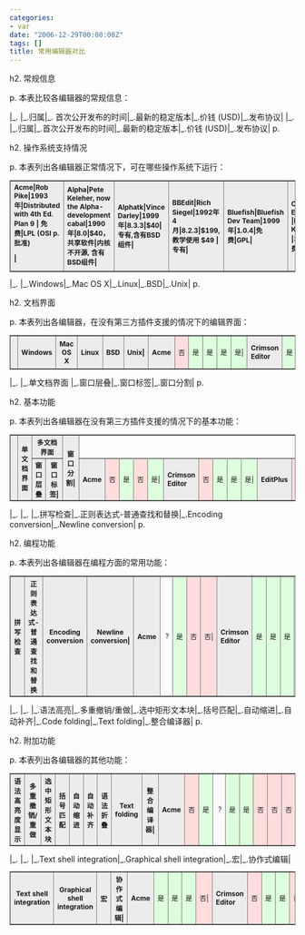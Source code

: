 ```yaml
---
categories:
- var
date: "2006-12-29T00:00:00Z"
tags: []
title: 常用编辑器对比
---
```


h2. <span class="mw-headline"><font class="contentwithhtml">常规信息</font></span>

p. <font class="contentwithhtml">本表比较各编辑器的常规信息：</font>

<table style="border: 1px solid gray; font-size: 85%; width: 100%; border-collapse: collapse; text-align: center;" border="1" cellpadding="1" cellspacing="0"> <tbody><tr style="background: rgb(236, 236, 236) none repeat scroll 0% 50%; -moz-background-clip: -moz-initial; -moz-background-origin: -moz-initial; -moz-background-inline-policy: -moz-initial;">|_.
|_.归属|_. 首次公开发布的时间|_.最新的稳定版本|_.价钱 (USD)|_.发布协议|
<th style="text-align: left;" bgcolor="#ececec">Acme|Rob Pike|1993年|Distributed with 4th Ed. Plan 9 | 免费|LPL (OSI p. 批准) 

|
<th style="text-align: left;" bgcolor="#ececec">Alpha|Pete Keleher, now the Alpha-development cabal|1990年|8.0|$40，共享软件|内核不开源, 含有BSD组件|
<th style="text-align: left;" bgcolor="#ececec"> Alphatk|Vince Darley|1999年|8.3.3|$40|专有,含有BSD组件|
<th style="text-align: left;" bgcolor="#ececec">BBEdit|Rich Siegel|1992年4月|8.2.3|$199, 教学使用 $49 |专有|
<th style="text-align: left;" bgcolor="#ececec">Bluefish|Bluefish Dev Team|1999年|1.0.4|免费|GPL|
<th style="text-align: left;" bgcolor="#ececec">Crimson Editor |Ingyu Kang|&nbsp;?|3.7|免费|专有|
<th style="text-align: left;" bgcolor="#ececec">ConTEXT|Eden Kirin|1999年|0.98.2|免费|专有|
<th style="text-align: left;" bgcolor="#ececec"> EditPlus|ES-Computing|1998年3月20日|2.12|$30/人|专有|
<th style="text-align: left;" bgcolor="#ececec">gedit|GNU工程|2000年|2.12|免费|GPL |
<th style="text-align: left;" bgcolor="#ececec">GNU Emacs|GNU 工程|1975年|21.4|免费|GPL|
<th style="text-align: left;" bgcolor="#ececec">Kate|KDE 工程| 2000年12月|2.4|免费|GPL|
<th style="text-align: left;" bgcolor="#ececec">Kwrite|KDE 工程|2000年|4.4|免费|GPL|
<th style="text-align: left;" bgcolor="#ececec"> jEdit|Slava Pestov|1998年 (?)|4.2|免费|GPL|
<th style="text-align: left;" bgcolor="#ececec">JOE|Joseph Allen|1992年 (?)|3.3|免费|GPL |
<th style="text-align: left;" bgcolor="#ececec">Nano|GNU 工程|1999年|1.2.4|免费|GPL|
<th style="text-align: left;" bgcolor="#ececec">记事本|微软|&nbsp;?| &nbsp;?|属于Windows系统|专有|
<th style="text-align: left;" bgcolor="#ececec">p. Notepad++

|侯今吾|2003年11月25日|3.5|免费|GPL|
<th style="text-align: left;" bgcolor="#ececec"> Notepad2|Florian Balmer|2004年4月|1.0.12|免费|GPL|
<th style="text-align: left;" bgcolor="#ececec">nvi|Bill Joy|1976年|1.79|免费|BSD license |
<th style="text-align: left;" bgcolor="#ececec">Pico|华盛顿大学|&nbsp;?|&nbsp;?|免费|专有|
<th style="text-align: left;" bgcolor="#ececec">Professional Notepad|ATech Group |2004|2.9|$18|专有|
<th style="text-align: left;" bgcolor="#ececec">PSPad|Jan Fiala|&nbsp;?|4.3.2|免费|专有|
<th style="text-align: left;" bgcolor="#ececec"> SubEthaEdit|TheCodingMonkeys|2003年|2.1.1|商业使用 $35|专有|
<th style="text-align: left;" bgcolor="#ececec">TextPad|Helios Software Solutions|&nbsp;?|4.7.3 |$29|共享软件|
<th style="text-align: left;" bgcolor="#ececec">UltraEdit|IDM Computer Solutions|1994年|12.00|$40|专有|
<th style="text-align: left;" bgcolor="#ececec"> vim|Bram Moolenaar|1988年|7.0|免费|GPL-兼容|
<th style="text-align: left;" bgcolor="#ececec">XEmacs|Lucid Inc.|1991年|21.0|免费|GPL|
 <th style="text-align: left;" bgcolor="#ececec">Zeus|Xidicone P/L|1995年|3.95f|$39.95|专有|
<th style="text-align: left;" bgcolor="#ececec">MadEdit|madedit |2006年|0.2.3|免费|GPL|
<tr style="background: rgb(236, 236, 236) none repeat scroll 0% 50%; -moz-background-clip: -moz-initial; -moz-background-origin: -moz-initial; -moz-background-inline-policy: -moz-initial;"> |_.
|_.归属|_.首次公开发布的时间|_.最新的稳定版本|_.价钱 (USD)|_.发布协议|
</tbody>p. <font class="contentwithhtml"><a name=".E6.93.8D.E4.BD.9C.E7.B3.BB.E7.B5.B1.E6.94.AF.E6.8C.81.E6.83.85.E6.B3.81"> </a></font>

h2. <span class="mw-headline"><font class="contentwithhtml">操作系统支持情况</font></span>

p. <font class="contentwithhtml">本表列出各编辑器正常情况下，可在哪些操作系统下运行：</font>

<table style="border: 1px solid gray; font-size: 85%; width: 100%; border-collapse: collapse; text-align: center;" border="1" cellpadding="1" cellspacing="0"> <tbody><tr style="background: rgb(236, 236, 236) none repeat scroll 0% 50%; -moz-background-clip: -moz-initial; -moz-background-origin: -moz-initial; -moz-background-inline-policy: -moz-initial;"><th style="width: 10em;"> 
<th style="width: 5em;">Windows<th style="width: 5em;">Mac OS X<th style="width: 5em;">Linux<th style="width: 5em;">BSD<th style="width: 5em;">Unix|
<th style="text-align: left;" bgcolor="#ececec"> Acme<td bgcolor="#ffdddd">否<td bgcolor="#ddffdd">是<td bgcolor="#ddffdd">是<td bgcolor="#ddffdd">是<td bgcolor="#ddffdd">是|
<th style="text-align: left;" bgcolor="#ececec">Crimson Editor <td bgcolor="#ddffdd">是<td bgcolor="#ffdddd">否<td bgcolor="#ffdddd">否<td bgcolor="#ffdddd">否<td bgcolor="#ffdddd">否|
<th style="text-align: left;" bgcolor="#ececec">EditPlus<td bgcolor="#ddffdd"> 是<td bgcolor="#ffdddd">否<td bgcolor="#ffdddd">否<td bgcolor="#ffdddd">否<td bgcolor="#ffdddd">否|
<th style="text-align: left;" bgcolor="#ececec">GNU Emacs<td bgcolor="#ddffdd">是<td bgcolor="#ddffdd"> 是<td bgcolor="#ddffdd">是<td bgcolor="#ddffdd">是<td bgcolor="#ddffdd">是|
<th style="text-align: left;" bgcolor="#ececec">Kate<td bgcolor="#ffdddd">否<td bgcolor="#ddffdd">是<td bgcolor="#ddffdd"> 是<td bgcolor="#ddffdd">是<td bgcolor="#ddffdd">是|
<th style="text-align: left;" bgcolor="#ececec">Kwrite<td bgcolor="#ffdddd">否<td bgcolor="#ddffdd">是<td bgcolor="#ddffdd">是<td bgcolor="#ddffdd"> 是<td bgcolor="#ddffdd">是|
<th style="text-align: left;" bgcolor="#ececec">jEdit<td bgcolor="#ddffdd">是<td bgcolor="#ddffdd">是<td bgcolor="#ddffdd">是<td bgcolor="#ddffdd">是<td bgcolor="#ddffdd"> 是|
<th style="text-align: left;" bgcolor="#ececec">Nano<td bgcolor="#ffdddd">否<td bgcolor="#ddffdd">是<td bgcolor="#ddffdd">是<td bgcolor="#ddffdd">是<td bgcolor="#ddffdd">是|
 <th style="text-align: left;" bgcolor="#ececec">记事本<td bgcolor="#ddffdd">是<td bgcolor="#ffdddd">否<td bgcolor="#ffdddd">否<td bgcolor="#ffdddd">否<td bgcolor="#ffdddd">否|
<th style="text-align: left;" bgcolor="#ececec"> p. Notepad++

<td bgcolor="#ddffdd">是<td bgcolor="#ffdddd">否<td bgcolor="#ffdddd">否<td bgcolor="#ffdddd">否<td bgcolor="#ffdddd">否|
<th style="text-align: left;" bgcolor="#ececec">Notepad2 <td bgcolor="#ddffdd">是<td bgcolor="#ffdddd">否<td bgcolor="#ffdddd">否<td bgcolor="#ffdddd">否<td bgcolor="#ffdddd">否|
<th style="text-align: left;" bgcolor="#ececec">nvi<td bgcolor="#ffdddd"> 否<td bgcolor="#ddffdd">是<td bgcolor="#ddffdd">是<td bgcolor="#ddffdd">是<td bgcolor="#ddffdd">是|
<th style="text-align: left;" bgcolor="#ececec">Pico<td bgcolor="#ffdddd">否<td bgcolor="#ddffdd"> 是<td bgcolor="#ddffdd">是<td bgcolor="#ddffdd">是<td bgcolor="#ddffdd">是|
<th style="text-align: left;" bgcolor="#ececec" width="20%">Professional Notepad<td bgcolor="#ddffdd">是<td bgcolor="#ffdddd"> 否<td bgcolor="#ffdddd">否<td bgcolor="#ffdddd">否<td bgcolor="#ffdddd">否|
<th style="text-align: left;" bgcolor="#ececec">PSPad<td bgcolor="#ddffdd">是<td bgcolor="#ffdddd">否<td bgcolor="#ffdddd"> 否<td bgcolor="#ffdddd">否<td bgcolor="#ffdddd">否|
<th style="text-align: left;" bgcolor="#ececec">SubEthaEdit<td bgcolor="#ffdddd">否<td bgcolor="#ddffdd">是<td bgcolor="#ffdddd">否<td bgcolor="#ffdddd"> 否<td bgcolor="#ffdddd">否|
<th style="text-align: left;" bgcolor="#ececec">TextPad<td bgcolor="#ddffdd">是<td bgcolor="#ffdddd">否<td bgcolor="#ffdddd">否<td bgcolor="#ffdddd">否<td bgcolor="#ffdddd"> 否|
<th style="text-align: left;" bgcolor="#ececec">vim<td bgcolor="#ddffdd">是<td bgcolor="#ddffdd">是<td bgcolor="#ddffdd">是<td bgcolor="#ddffdd">是<td bgcolor="#ddffdd">是|
<th style="text-align: left;" bgcolor="#ececec"> XEmacs<td bgcolor="#ddffdd">是<td bgcolor="#ddffdd">是<td bgcolor="#ddffdd">是<td bgcolor="#ddffdd">是<td bgcolor="#ddffdd">是|
<th style="text-align: left;" bgcolor="#ececec">MadEdit<td bgcolor="#ddffdd"> 是<td bgcolor="#ffdddd">否<td bgcolor="#ddffdd">是<td bgcolor="#ffdddd">否<td bgcolor="#ddffdd">是|
<tr style="background: rgb(236, 236, 236) none repeat scroll 0% 50%; -moz-background-clip: -moz-initial; -moz-background-origin: -moz-initial; -moz-background-inline-policy: -moz-initial;"> |_.
|_.Windows|_.Mac OS X|_.Linux|_.BSD|_.Unix|
</tbody>p. <font class="contentwithhtml"><a name=".E6.96.87.E6.AA.94.E7.95.8C.E9.9D.A2"></a></font>

h2. <span class="mw-headline"> <font class="contentwithhtml">文档界面</font></span>

p. <font class="contentwithhtml">本表列出各编辑器，在没有第三方插件支援的情况下的编辑界面：</font>

<table style="border: 1px solid gray; font-size: 85%; width: 100%; border-collapse: collapse; text-align: center;" border="1" cellpadding="1" cellspacing="0"> <tbody><tr style="background: rgb(236, 236, 236) none repeat scroll 0% 50%; -moz-background-clip: -moz-initial; -moz-background-origin: -moz-initial; -moz-background-inline-policy: -moz-initial;"><th rowspan="2">
 <th style="width: 20%;" rowspan="2">单文档界面<th colspan="2">多文档界面<th style="width: 20%;" rowspan="2">窗口分割|
<tr style="background: rgb(236, 236, 236) none repeat scroll 0% 50%; -moz-background-clip: -moz-initial; -moz-background-origin: -moz-initial; -moz-background-inline-policy: -moz-initial;"> <th style="width: 20%;">窗口层叠<th style="width: 20%;">窗口标签|
<th style="text-align: left;" bgcolor="#ececec">Acme<td bgcolor="#ffdddd">否<td bgcolor="#ddffdd">是<td bgcolor="#ffdddd">否<td bgcolor="#ddffdd"> 是|
<th style="text-align: left;" bgcolor="#ececec">Crimson Editor<td bgcolor="#ffdddd">否<td bgcolor="#ddffdd">是<td bgcolor="#ddffdd">是<td bgcolor="#ddffdd">是|
<th style="text-align: left;" bgcolor="#ececec"> EditPlus<td bgcolor="#ffdddd">否<td bgcolor="#ddffdd">是<td bgcolor="#ddffdd">是<td bgcolor="#fcfcfc">&nbsp;?|
<th style="text-align: left;" bgcolor="#ececec">GNU Emacs<td bgcolor="#ddffdd">是 <td bgcolor="#ffdddd">否<td bgcolor="#ffdddd">否<td bgcolor="#ddffdd">是|
<th style="text-align: left;" bgcolor="#ececec">Kate<td bgcolor="#ffdddd">否<td bgcolor="#ddffdd">是<td bgcolor="#ddffdd"> 是<td bgcolor="#ddffdd">是|
<th style="text-align: left;" bgcolor="#ececec">Kwrite<td bgcolor="#ddffdd">是<td bgcolor="#ffdddd">否<td bgcolor="#ffdddd">否<td bgcolor="#ffdddd">否|
 <th style="text-align: left;" bgcolor="#ececec">jEdit<td bgcolor="#ddffdd">是<td bgcolor="#ffdddd">否<td bgcolor="#ddffdd">是<td bgcolor="#ddffdd">是|
<th style="text-align: left;" bgcolor="#ececec"> Nano<td bgcolor="#ddffdd">是<td bgcolor="#ffdddd">否<td bgcolor="#ffdddd">否<td bgcolor="#ffdddd">否|
<th style="text-align: left;" bgcolor="#ececec">记事本<td bgcolor="#ddffdd">是<td bgcolor="#ffdddd"> 否<td bgcolor="#ffdddd">否<td bgcolor="#ffdddd">否|
<th style="text-align: left;" bgcolor="#ececec">p. Notepad++

<td bgcolor="#ffdddd">否<td bgcolor="#ffdddd">否<td bgcolor="#ddffdd">是 <td bgcolor="#ddffdd">是|
<th style="text-align: left;" bgcolor="#ececec">Notepad2<td bgcolor="#ddffdd">是<td bgcolor="#ffdddd">否<td bgcolor="#ffdddd">否<td bgcolor="#ffdddd">否|
<th style="text-align: left;" bgcolor="#ececec"> nvi<td bgcolor="#ddffdd">是<td bgcolor="#ffdddd">否<td bgcolor="#ffdddd">否<td bgcolor="#fcfcfc">&nbsp;?|
<th style="text-align: left;" bgcolor="#ececec">Pico<td bgcolor="#ddffdd">是<td bgcolor="#ffdddd"> 否<td bgcolor="#ffdddd">否<td bgcolor="#ffdddd">否|
<th style="text-align: left;" bgcolor="#ececec">Professional Notepad<td bgcolor="#ddffdd">是<td bgcolor="#ffdddd">否<td bgcolor="#ffdddd"> 否<td bgcolor="#ffdddd">否|
<th style="text-align: left;" bgcolor="#ececec">PSPad<td bgcolor="#ffdddd">否<td bgcolor="#ddffdd">是<td bgcolor="#ddffdd">是<td bgcolor="#ddffdd">是|
 <th style="text-align: left;" bgcolor="#ececec">SubEthaEdit<td bgcolor="#ddffdd">是<td bgcolor="#ffdddd">否<td bgcolor="#ffdddd">否<td bgcolor="#ddffdd">是|
<th style="text-align: left;" bgcolor="#ececec"> TextPad<td bgcolor="#ffdddd">否<td bgcolor="#ddffdd">是<td bgcolor="#ddffdd">是<td bgcolor="#fcfcfc">&nbsp;?|
<th style="text-align: left;" bgcolor="#ececec">vim<td bgcolor="#ddffdd">是<td bgcolor="#ffdddd"> 否<td bgcolor="#ddffdd">是<td bgcolor="#ddffdd">是|
<th style="text-align: left;" bgcolor="#ececec">XEmacs<td bgcolor="#ddffdd">是<td bgcolor="#ffdddd">否<td bgcolor="#ffdddd">否<td bgcolor="#ddffdd"> 是|
<tr style="background: rgb(236, 236, 236) none repeat scroll 0% 50%; -moz-background-clip: -moz-initial; -moz-background-origin: -moz-initial; -moz-background-inline-policy: -moz-initial;">|_.
|_.单文档界面 |_.窗口层叠|_.窗口标签|_.窗口分割|
</tbody>p. <font class="contentwithhtml"><a name=".E5.9F.BA.E6.9C.AC.E5.8A.9F.E8.83.BD"></a></font>

h2. <span class="mw-headline"><font class="contentwithhtml">基本功能 </font></span>

p. <font class="contentwithhtml">本表列出各编辑器在没有第三方插件支援的情况下的基本功能：</font>

<table style="border: 1px solid gray; font-size: 85%; width: 100%; border-collapse: collapse; text-align: center;" border="1" cellpadding="1" cellspacing="0"> <tbody><tr style="background: rgb(236, 236, 236) none repeat scroll 0% 50%; -moz-background-clip: -moz-initial; -moz-background-origin: -moz-initial; -moz-background-inline-policy: -moz-initial;">|_.
<th style="width: 20%;"> 拼写检查<th style="width: 20%;">正则表达式-普通查找和替换<th style="width: 20%;">Encoding conversion<th style="width: 20%;">Newline conversion|
<th style="text-align: left;" bgcolor="#ececec">Acme<td bgcolor="#fcfcfc"> &nbsp;?<td bgcolor="#ddffdd">是<td bgcolor="#ffdddd">否<td bgcolor="#ffdddd">否|
<th style="text-align: left;" bgcolor="#ececec">Crimson Editor<td bgcolor="#ddffdd">是<td bgcolor="#ddffdd">是 <td bgcolor="#ddffdd">是<td bgcolor="#ddffdd">是|
<th style="text-align: left;" bgcolor="#ececec">EditPlus<td bgcolor="#ddffdd">是<td bgcolor="#ddffdd">是<td bgcolor="#ddffdd">是<td bgcolor="#ddffdd"> 是|
<th style="text-align: left;" bgcolor="#ececec">GNU Emacs<td bgcolor="#ddffdd">是<td bgcolor="#ddffdd">是<td bgcolor="#ddffdd">是<td bgcolor="#ddffdd">是|
<th style="text-align: left;" bgcolor="#ececec"> Kate<td bgcolor="#ddffdd">是<td bgcolor="#ddffdd">是<td bgcolor="#ddffdd">是<td bgcolor="#ddffdd">是|
<th style="text-align: left;" bgcolor="#ececec">Kwrite<td bgcolor="#ddffdd">是<td bgcolor="#ddffdd"> 是<td bgcolor="#ddffdd">是<td bgcolor="#ddffdd">是|
<th style="text-align: left;" bgcolor="#ececec">jEdit<td bgcolor="#ffdddd">否<td bgcolor="#ddffdd">是<td bgcolor="#ddffdd">是<td bgcolor="#ddffdd"> 是|
<th style="text-align: left;" bgcolor="#ececec">Nano<td bgcolor="#ffdddd">否<td bgcolor="#ddffdd">是<td bgcolor="#ffdddd">否<td bgcolor="#ffdddd">否|
<th style="text-align: left;" bgcolor="#ececec"> 记事本<td bgcolor="#ffdddd">否<td bgcolor="#ffdddd">否<td bgcolor="#ffdddd">否<td bgcolor="#ffdddd">否|
<th style="text-align: left;" bgcolor="#ececec">Notepad++<td bgcolor="#ffdddd">否<td bgcolor="#ddffdd"> 是<td bgcolor="#ddffdd">是<td bgcolor="#ddffdd">是|
<th style="text-align: left;" bgcolor="#ececec">Notepad2<td bgcolor="#ffdddd">否<td bgcolor="#ddffdd">是<td bgcolor="#ddffdd">是<td bgcolor="#ddffdd"> 是|
<th style="text-align: left;" bgcolor="#ececec">nvi<td bgcolor="#ffdddd">否<td bgcolor="#ddffdd">是<td bgcolor="#ffdddd">否<td bgcolor="#ffdddd">否|
<th style="text-align: left;" bgcolor="#ececec"> Pico<td bgcolor="#fcfcfc">&nbsp;?<td bgcolor="#ffdddd">否<td bgcolor="#ffdddd">否<td bgcolor="#ffdddd">否|
<th style="text-align: left;" bgcolor="#ececec">Professional Notepad<td bgcolor="#ffdddd"> 否<td bgcolor="#ddffdd">是<td bgcolor="#ddffdd">是<td bgcolor="#ffdddd">否|
<th style="text-align: left;" bgcolor="#ececec">PSPad<td bgcolor="#ddffdd">是<td bgcolor="#ddffdd">是<td bgcolor="#ddffdd"> 是<td bgcolor="#ddffdd">是|
<th style="text-align: left;" bgcolor="#ececec">SubEthaEdit<td bgcolor="#ddffdd">是<td bgcolor="#ddffdd">是<td bgcolor="#ddffdd">是<td bgcolor="#ddffdd">是|
 <th style="text-align: left;" bgcolor="#ececec">TextPad<td bgcolor="#ddffdd">是<td bgcolor="#ddffdd">是<td bgcolor="#ddffdd">是<td bgcolor="#ddffdd">是|
<th style="text-align: left;" bgcolor="#ececec"> vim<td bgcolor="#ddffdd">是<td bgcolor="#ddffdd">是<td bgcolor="#ddffdd">是<td bgcolor="#ddffdd">是|
<th style="text-align: left;" bgcolor="#ececec">XEmacs<td bgcolor="#ddffdd">是<td bgcolor="#ddffdd"> 是<td bgcolor="#ddffdd">是<td bgcolor="#ddffdd">是|
<tr style="background: rgb(236, 236, 236) none repeat scroll 0% 50%; -moz-background-clip: -moz-initial; -moz-background-origin: -moz-initial; -moz-background-inline-policy: -moz-initial;"> |_.
|_.拼写检查|_.正则表达式-普通查找和替换|_.Encoding conversion|_.Newline conversion|
</tbody>p. <font class="contentwithhtml"><a name=".E7.BC.96.E7.A8.8B.E5.8A.9F.E8.83.BD"></a></font>

h2.  <span class="mw-headline"><font class="contentwithhtml">编程功能</font></span>

p. <font class="contentwithhtml">本表列出各编辑器在编程方面的常用功能：</font>

<table style="border: 1px solid gray; font-size: 85%; width: 100%; border-collapse: collapse; text-align: center;" border="1" cellpadding="1" cellspacing="0"> <tbody><tr style="background: rgb(236, 236, 236) none repeat scroll 0% 50%; -moz-background-clip: -moz-initial; -moz-background-origin: -moz-initial; -moz-background-inline-policy: -moz-initial;">|_.
<th style="width: 9%;"> 语法高亮度显示<th style="width: 9%;">多重撤销/重做<th style="width: 9%;">选中矩形文本块<th style="width: 9%;">括号匹配<th style="width: 9%;">自动缩进<th style="width: 9%;">自动补齐<th style="width: 9%;">语法折叠<th style="width: 9%;"> Text folding<th style="width: 9%;">整合编译器|
<th style="text-align: left;" bgcolor="#ececec">Acme<td bgcolor="#ffdddd">否<td bgcolor="#ddffdd">是<td bgcolor="#fcfcfc">&nbsp;?<td bgcolor="#ddffdd"> 是<td bgcolor="#ddffdd">是<td bgcolor="#ffdddd">否<td bgcolor="#ffdddd">否<td bgcolor="#ffdddd">否<td bgcolor="#ddffdd">是|
<th style="text-align: left;" bgcolor="#ececec">Crimson Editor <td bgcolor="#ddffdd">是<td bgcolor="#ddffdd">是<td bgcolor="#ddffdd">是<td bgcolor="#ddffdd">是<td bgcolor="#ddffdd">是<td bgcolor="#ffdddd">否<td bgcolor="#ffdddd">否<td bgcolor="#ffdddd">否 <td bgcolor="#ddffdd">是|
<th style="text-align: left;" bgcolor="#ececec">EditPlus<td bgcolor="#ddffdd">是<td bgcolor="#ddffdd">是<td bgcolor="#ddffdd">是<td bgcolor="#fcfcfc">&nbsp;?<td bgcolor="#fcfcfc"> &nbsp;?<td bgcolor="#ddffdd">是<td bgcolor="#ffdddd">否<td bgcolor="#ffdddd">否<td bgcolor="#ffdddd">否|
<th style="text-align: left;" bgcolor="#ececec">GNU Emacs<td bgcolor="#ddffdd">是<td bgcolor="#ddffdd"> 是<td bgcolor="#ddffdd">是<td bgcolor="#ddffdd">是<td bgcolor="#ddffdd">是<td bgcolor="#ddffdd">是<td bgcolor="#ddffdd">是<td bgcolor="#ddffdd">是<td bgcolor="#ddffdd">是|
<th style="text-align: left;" bgcolor="#ececec"> Kate<td bgcolor="#ddffdd">是<td bgcolor="#ddffdd">是<td bgcolor="#ddffdd">是<td bgcolor="#ddffdd">是<td bgcolor="#ddffdd">是<td bgcolor="#ddffdd">是<td bgcolor="#ddffdd">是<td bgcolor="#ddffdd"> 是<td bgcolor="#ffdddd">否|
<th style="text-align: left;" bgcolor="#ececec">Kwrite<td bgcolor="#ddffdd">是<td bgcolor="#ddffdd">是<td bgcolor="#ddffdd">是<td bgcolor="#ddffdd">是<td bgcolor="#ddffdd"> 是<td bgcolor="#ddffdd">是<td bgcolor="#ddffdd">是<td bgcolor="#ddffdd">是<td bgcolor="#ffdddd">否|
<th style="text-align: left;" bgcolor="#ececec">jEdit<td bgcolor="#ddffdd">是<td bgcolor="#ddffdd"> 是<td bgcolor="#ddffdd">是<td bgcolor="#ddffdd">是<td bgcolor="#ddffdd">是<td bgcolor="#ddffdd">是<td bgcolor="#ddffdd">是<td bgcolor="#ddffdd">是<td bgcolor="#ffdddd">否|
<th style="text-align: left;" bgcolor="#ececec"> Nano<td bgcolor="#ddffdd">是<td bgcolor="#ddffdd">是<td bgcolor="#fcfcfc">&nbsp;?<td bgcolor="#fcfcfc">&nbsp;?<td bgcolor="#fcfcfc">&nbsp;?<td bgcolor="#fcfcfc">&nbsp;?<td bgcolor="#fcfcfc">&nbsp;?<td bgcolor="#fcfcfc"> &nbsp;?<td bgcolor="#fcfcfc">&nbsp;?|
<th style="text-align: left;" bgcolor="#ececec">记事本<td bgcolor="#ffdddd">否<td bgcolor="#ffdddd">否<td bgcolor="#ffdddd">否<td bgcolor="#ffdddd">否<td bgcolor="#ffdddd"> 否<td bgcolor="#ffdddd">否<td bgcolor="#ffdddd">否<td bgcolor="#ffdddd">否<td bgcolor="#ffdddd">否|
<th style="text-align: left;" bgcolor="#ececec">Notepad++<td bgcolor="#ddffdd">是<td bgcolor="#ddffdd"> 是<td bgcolor="#ddffdd">是<td bgcolor="#ddffdd">是<td bgcolor="#ddffdd">是<td bgcolor="#fcfcfc">&nbsp;?<td bgcolor="#ffdddd">是<td bgcolor="#ffdddd">是<td bgcolor="#ddffdd">是|
<th style="text-align: left;" bgcolor="#ececec"> Notepad2<td bgcolor="#ddffdd">是<td bgcolor="#ddffdd">是<td bgcolor="#ddffdd">是<td bgcolor="#ddffdd">是<td bgcolor="#ddffdd">是<td bgcolor="#ffdddd">否<td bgcolor="#ffdddd">否<td bgcolor="#ffdddd"> 否<td bgcolor="#ffdddd">否|
<th style="text-align: left;" bgcolor="#ececec">nvi<td bgcolor="#ffdddd">否<td bgcolor="#ffdddd">否<td bgcolor="#fcfcfc">&nbsp;?<td bgcolor="#ddffdd">是<td bgcolor="#ddffdd"> 是<td bgcolor="#fcfcfc">&nbsp;?<td bgcolor="#fcfcfc">&nbsp;?<td bgcolor="#fcfcfc">&nbsp;?<td bgcolor="#fcfcfc">&nbsp;?|
<th style="text-align: left;" bgcolor="#ececec">Pico<td bgcolor="#fcfcfc">&nbsp;?<td bgcolor="#ddffdd"> 是<td bgcolor="#fcfcfc">&nbsp;?<td bgcolor="#fcfcfc">&nbsp;?<td bgcolor="#fcfcfc">&nbsp;?<td bgcolor="#fcfcfc">&nbsp;?<td bgcolor="#fcfcfc">&nbsp;?<td bgcolor="#fcfcfc">&nbsp;?<td bgcolor="#fcfcfc">&nbsp;?|
<th style="text-align: left;" bgcolor="#ececec"> Professional Notepad<td bgcolor="#ffdddd">否<td bgcolor="#ffdddd">否<td bgcolor="#ddffdd">是<td bgcolor="#ddffdd">是<td bgcolor="#ffdddd">否<td bgcolor="#ddffdd">是<td bgcolor="#ddffdd">是 <td bgcolor="#ddffdd">是<td bgcolor="#ddffdd">是|
<th style="text-align: left;" bgcolor="#ececec">PSPad<td bgcolor="#ddffdd">是<td bgcolor="#ddffdd">是<td bgcolor="#ddffdd">是<td bgcolor="#ddffdd"> 是<td bgcolor="#ddffdd">是<td bgcolor="#ddffdd">是<td bgcolor="#ffdddd">否<td bgcolor="#ffdddd">否<td bgcolor="#ddffdd">是|
<th style="text-align: left;" bgcolor="#ececec">SubEthaEdit<td bgcolor="#ddffdd"> 是<td bgcolor="#ddffdd">是<td bgcolor="#fcfcfc">&nbsp;?<td bgcolor="#ddffdd">是<td bgcolor="#ddffdd">是<td bgcolor="#ddffdd">是<td bgcolor="#ffdddd">否<td bgcolor="#ffdddd">否<td bgcolor="#ddffdd"> 是|
<th style="text-align: left;" bgcolor="#ececec">TextPad<td bgcolor="#ddffdd">是<td bgcolor="#ddffdd">是<td bgcolor="#ddffdd">是<td bgcolor="#ddffdd">是<td bgcolor="#ddffdd">是<td bgcolor="#ffdddd"> 否<td bgcolor="#ffdddd">否<td bgcolor="#ffdddd">否<td bgcolor="#ddffdd">是|
<th style="text-align: left;" bgcolor="#ececec">vim<td bgcolor="#ddffdd">是<td bgcolor="#ddffdd">是<td bgcolor="#ddffdd"> 是<td bgcolor="#ddffdd">是<td bgcolor="#ddffdd">是<td bgcolor="#ddffdd">是<td bgcolor="#ddffdd">是<td bgcolor="#ddffdd">是<td bgcolor="#ddffdd">是|
<th style="text-align: left;" bgcolor="#ececec"> XEmacs<td bgcolor="#ddffdd">是<td bgcolor="#ddffdd">是<td bgcolor="#ddffdd">是<td bgcolor="#ddffdd">是<td bgcolor="#ddffdd">是<td bgcolor="#ddffdd">是<td bgcolor="#ddffdd">是<td bgcolor="#ddffdd"> 是<td bgcolor="#ddffdd">是|
<tr style="background: rgb(236, 236, 236) none repeat scroll 0% 50%; -moz-background-clip: -moz-initial; -moz-background-origin: -moz-initial; -moz-background-inline-policy: -moz-initial;"> |_.
|_.语法高亮|_.多重撤销/重做|_.选中矩形文本块|_.括号匹配|_.自动缩进|_.自动补齐|_.Code folding|_.Text folding|_.整合编译器|
</tbody>p. <font class="contentwithhtml"><a name=".E9.99.84.E5.8A.A0.E5.8A.9F.E8.83.BD"> </a></font>

h2. <span class="mw-headline"><font class="contentwithhtml">附加功能</font></span>

p. <font class="contentwithhtml">本表列出各编辑器的其他功能：</font>

<table style="border: 1px solid gray; font-size: 85%; width: 100%; border-collapse: collapse; text-align: center;" border="1" cellpadding="1" cellspacing="0"> <tbody><tr style="background: rgb(236, 236, 236) none repeat scroll 0% 50%; -moz-background-clip: -moz-initial; -moz-background-origin: -moz-initial; -moz-background-inline-policy: -moz-initial;">|_.
<th style="width: 20%;"> Text shell integration<th style="width: 20%;">Graphical shell integration<th style="width: 20%;">宏<th style="width: 20%;">协作式编辑|
<th style="text-align: left;" bgcolor="#ececec">Acme<td bgcolor="#ddffdd"> 是<td bgcolor="#ddffdd">是<td bgcolor="#ddffdd">是<td bgcolor="#ffdddd">否|
<th style="text-align: left;" bgcolor="#ececec">Crimson Editor<td bgcolor="#ffdddd">否<td bgcolor="#ddffdd">是 <td bgcolor="#ddffdd">是<td bgcolor="#ffdddd">否|
<th style="text-align: left;" bgcolor="#ececec">EditPlus<td bgcolor="#ffdddd">否<td bgcolor="#ddffdd">是<td bgcolor="#ffdddd">否<td bgcolor="#ffdddd"> 否|
<th style="text-align: left;" bgcolor="#ececec">GNU Emacs<td bgcolor="#ddffdd">是<td bgcolor="#fcfcfc">&nbsp;?<td bgcolor="#ddffdd">是<td bgcolor="#ddffdd">是|
<th style="text-align: left;" bgcolor="#ececec"> Kate<td bgcolor="#ddffdd">是<td bgcolor="#ddffdd">是<td bgcolor="#ffdddd">否<td bgcolor="#ffdddd">否|
<th style="text-align: left;" bgcolor="#ececec">Kwrite<td bgcolor="#ffdddd">否<td bgcolor="#ffdddd"> 否<td bgcolor="#ffdddd">否<td bgcolor="#ffdddd">否|
<th style="text-align: left;" bgcolor="#ececec">jEdit<td bgcolor="#ffdddd">否<td bgcolor="#ffdddd">否<td bgcolor="#ddffdd">是<td bgcolor="#ffdddd"> 否|
<th style="text-align: left;" bgcolor="#ececec">Nano<td bgcolor="#fcfcfc">&nbsp;?<td bgcolor="#fcfcfc">&nbsp;?<td bgcolor="#fcfcfc">&nbsp;?<td bgcolor="#ffdddd">否|
<th style="text-align: left;" bgcolor="#ececec"> 记事本<td bgcolor="#ddffdd">是<td bgcolor="#ddffdd">是<td bgcolor="#ffdddd">否<td bgcolor="#ffdddd">否|
<th style="text-align: left;" bgcolor="#ececec">Notepad++<td bgcolor="#ffdddd">否<td bgcolor="#ddffdd"> 是<td bgcolor="#ddffdd">是<td bgcolor="#ffdddd">否|
<th style="text-align: left;" bgcolor="#ececec">Notepad2<td bgcolor="#ffdddd">否<td bgcolor="#ffdddd">否<td bgcolor="#ffdddd">否<td bgcolor="#ffdddd"> 否|
<th style="text-align: left;" bgcolor="#ececec">nvi<td bgcolor="#ddffdd">是<td bgcolor="#fcfcfc">&nbsp;?<td bgcolor="#ffdddd">否<td bgcolor="#fcfcfc">&nbsp;?|
<th style="text-align: left;" bgcolor="#ececec"> Pico<td bgcolor="#fcfcfc">&nbsp;?<td bgcolor="#fcfcfc">&nbsp;?<td bgcolor="#fcfcfc">&nbsp;?<td bgcolor="#ffdddd">否|
<th style="text-align: left;" bgcolor="#ececec">Professional Notepad<td bgcolor="#fcfcfc"> &nbsp;?<td bgcolor="#ffdddd">否<td bgcolor="#fcfcfc">&nbsp;?<td bgcolor="#ffdddd">否|
<th style="text-align: left;" bgcolor="#ececec">PSPad<td bgcolor="#ddffdd">是<td bgcolor="#ddffdd">是<td bgcolor="#ddffdd"> 是<td bgcolor="#ffdddd">否|
<th style="text-align: left;" bgcolor="#ececec">SubEthaEdit<td bgcolor="#ffdddd">否<td bgcolor="#ddffdd">是<td bgcolor="#ffdddd">否<td bgcolor="#ddffdd">是|
 <th style="text-align: left;" bgcolor="#ececec">TextPad<td bgcolor="#ffdddd">否<td bgcolor="#ddffdd">是<td bgcolor="#ddffdd">是<td bgcolor="#ffdddd">否|
<th style="text-align: left;" bgcolor="#ececec"> vim<td bgcolor="#ddffdd">是<td bgcolor="#fcfcfc">&nbsp;?<td bgcolor="#ddffdd">是<td bgcolor="#ffdddd">否|
<th style="text-align: left;" bgcolor="#ececec">XEmacs<td bgcolor="#ddffdd">是<td bgcolor="#fcfcfc"> &nbsp;?<td bgcolor="#fcfcfc">&nbsp;?<td bgcolor="#ffdddd">否|
<tr style="background: rgb(236, 236, 236) none repeat scroll 0% 50%; -moz-background-clip: -moz-initial; -moz-background-origin: -moz-initial; -moz-background-inline-policy: -moz-initial;"> |_.
|_.Text shell integration|_.Graphical shell integration|_.宏|_.协作式编辑|
</tbody>
